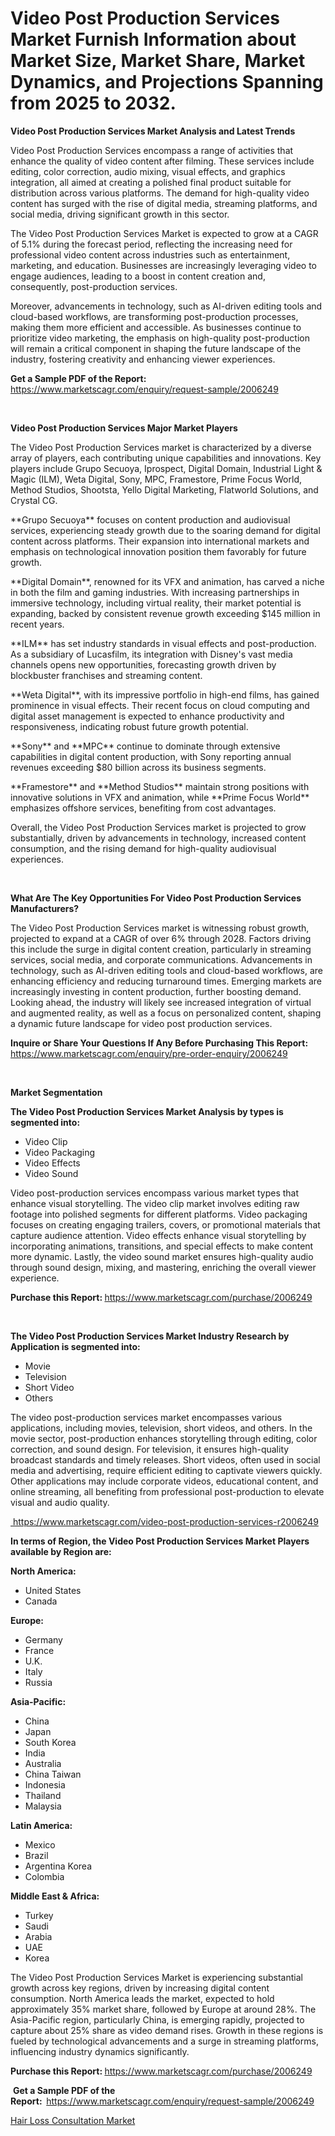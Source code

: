 <p><h1>Video Post Production Services Market Furnish Information about Market Size, Market Share, Market Dynamics, and Projections Spanning from 2025 to 2032.</h1></p><p><strong>Video Post Production Services Market Analysis and Latest Trends</strong></p>
<p><p>Video Post Production Services encompass a range of activities that enhance the quality of video content after filming. These services include editing, color correction, audio mixing, visual effects, and graphics integration, all aimed at creating a polished final product suitable for distribution across various platforms. The demand for high-quality video content has surged with the rise of digital media, streaming platforms, and social media, driving significant growth in this sector.</p><p>The Video Post Production Services Market is expected to grow at a CAGR of 5.1% during the forecast period, reflecting the increasing need for professional video content across industries such as entertainment, marketing, and education. Businesses are increasingly leveraging video to engage audiences, leading to a boost in content creation and, consequently, post-production services. </p><p>Moreover, advancements in technology, such as AI-driven editing tools and cloud-based workflows, are transforming post-production processes, making them more efficient and accessible. As businesses continue to prioritize video marketing, the emphasis on high-quality post-production will remain a critical component in shaping the future landscape of the industry, fostering creativity and enhancing viewer experiences.</p></p>
<p><strong>Get a Sample PDF of the Report:&nbsp;</strong> <a href="https://www.marketscagr.com/enquiry/request-sample/2006249?utm_campaign=3018&utm_medium=2&utm_source=Github&utm_content=ia&utm_term=10032025&utm_id=video-post-production-services">https://www.marketscagr.com/enquiry/request-sample/2006249</a></p>
<p>&nbsp;</p>
<p><strong>Video Post Production Services Major Market Players</strong></p>
<p><p>The Video Post Production Services market is characterized by a diverse array of players, each contributing unique capabilities and innovations. Key players include Grupo Secuoya, Iprospect, Digital Domain, Industrial Light & Magic (ILM), Weta Digital, Sony, MPC, Framestore, Prime Focus World, Method Studios, Shootsta, Yello Digital Marketing, Flatworld Solutions, and Crystal CG.</p><p>**Grupo Secuoya** focuses on content production and audiovisual services, experiencing steady growth due to the soaring demand for digital content across platforms. Their expansion into international markets and emphasis on technological innovation position them favorably for future growth.</p><p>**Digital Domain**, renowned for its VFX and animation, has carved a niche in both the film and gaming industries. With increasing partnerships in immersive technology, including virtual reality, their market potential is expanding, backed by consistent revenue growth exceeding $145 million in recent years.</p><p>**ILM** has set industry standards in visual effects and post-production. As a subsidiary of Lucasfilm, its integration with Disney's vast media channels opens new opportunities, forecasting growth driven by blockbuster franchises and streaming content.</p><p>**Weta Digital**, with its impressive portfolio in high-end films, has gained prominence in visual effects. Their recent focus on cloud computing and digital asset management is expected to enhance productivity and responsiveness, indicating robust future growth potential.</p><p>**Sony** and **MPC** continue to dominate through extensive capabilities in digital content production, with Sony reporting annual revenues exceeding $80 billion across its business segments. </p><p>**Framestore** and **Method Studios** maintain strong positions with innovative solutions in VFX and animation, while **Prime Focus World** emphasizes offshore services, benefiting from cost advantages. </p><p>Overall, the Video Post Production Services market is projected to grow substantially, driven by advancements in technology, increased content consumption, and the rising demand for high-quality audiovisual experiences.</p></p>
<p>&nbsp;</p>
<p><strong>What Are The Key Opportunities For Video Post Production Services Manufacturers?</strong></p>
<p><p>The Video Post Production Services market is witnessing robust growth, projected to expand at a CAGR of over 6% through 2028. Factors driving this include the surge in digital content creation, particularly in streaming services, social media, and corporate communications. Advancements in technology, such as AI-driven editing tools and cloud-based workflows, are enhancing efficiency and reducing turnaround times. Emerging markets are increasingly investing in content production, further boosting demand. Looking ahead, the industry will likely see increased integration of virtual and augmented reality, as well as a focus on personalized content, shaping a dynamic future landscape for video post production services.</p></p>
<p><strong>Inquire or Share Your Questions If Any Before Purchasing This Report:</strong> <a href="https://www.marketscagr.com/enquiry/pre-order-enquiry/2006249?utm_campaign=3018&utm_medium=2&utm_source=Github&utm_content=ia&utm_term=10032025&utm_id=video-post-production-services">https://www.marketscagr.com/enquiry/pre-order-enquiry/2006249</a></p>
<p>&nbsp;</p>
<p><strong>Market Segmentation</strong></p>
<p><strong>The Video Post Production Services Market Analysis by types is segmented into:</strong></p>
<p><ul><li>Video Clip</li><li>Video Packaging</li><li>Video Effects</li><li>Video Sound</li></ul></p>
<p><p>Video post-production services encompass various market types that enhance visual storytelling. The video clip market involves editing raw footage into polished segments for different platforms. Video packaging focuses on creating engaging trailers, covers, or promotional materials that capture audience attention. Video effects enhance visual storytelling by incorporating animations, transitions, and special effects to make content more dynamic. Lastly, the video sound market ensures high-quality audio through sound design, mixing, and mastering, enriching the overall viewer experience.</p></p>
<p><strong>Purchase this Report:&nbsp;</strong><a href="https://www.marketscagr.com/purchase/2006249?utm_campaign=3018&utm_medium=2&utm_source=Github&utm_content=ia&utm_term=10032025&utm_id=video-post-production-services">https://www.marketscagr.com/purchase/2006249</a></p>
<p>&nbsp;</p>
<p><strong>The Video Post Production Services Market Industry Research by Application is segmented into:</strong></p>
<p><ul><li>Movie</li><li>Television</li><li>Short Video</li><li>Others</li></ul></p>
<p><p>The video post-production services market encompasses various applications, including movies, television, short videos, and others. In the movie sector, post-production enhances storytelling through editing, color correction, and sound design. For television, it ensures high-quality broadcast standards and timely releases. Short videos, often used in social media and advertising, require efficient editing to captivate viewers quickly. Other applications may include corporate videos, educational content, and online streaming, all benefiting from professional post-production to elevate visual and audio quality.</p></p>
<p><a href="https://www.marketscagr.com/video-post-production-services-r2006249?utm_campaign=3018&utm_medium=2&utm_source=Github&utm_content=ia&utm_term=10032025&utm_id=video-post-production-services">&nbsp;https://www.marketscagr.com/video-post-production-services-r2006249</a></p>
<p><strong>In terms of Region, the Video Post Production Services Market Players available by Region are:</strong></p>
<p>
    <p> <strong> North America: </strong>
        <ul>
            <li>United States</li>
            <li>Canada</li>
        </ul>
        </p> 
    <p> <strong> Europe: </strong>
        <ul>
            <li>Germany</li>
            <li>France</li>
            <li>U.K.</li>
            <li>Italy</li>
            <li>Russia</li>
        </ul>
        </p> 
    <p> <strong> Asia-Pacific: </strong>
        <ul>
            <li>China</li>
            <li>Japan</li>
            <li>South Korea</li>
            <li>India</li>
            <li>Australia</li>
            <li>China Taiwan</li>
            <li>Indonesia</li>
            <li>Thailand</li>
            <li>Malaysia</li>
        </ul>
        </p> 
    <p> <strong> Latin America: </strong>
        <ul>
            <li>Mexico</li>
            <li>Brazil</li>
            <li>Argentina Korea</li>
            <li>Colombia</li>
        </ul>
        </p> 
    <p> <strong> Middle East & Africa: </strong>
        <ul>
            <li>Turkey</li>
            <li>Saudi</li>
            <li>Arabia</li>
            <li>UAE</li>
            <li>Korea</li>
        </ul>
    </p>
    </p>
<p><p>The Video Post Production Services Market is experiencing substantial growth across key regions, driven by increasing digital content consumption. North America leads the market, expected to hold approximately 35% market share, followed by Europe at around 28%. The Asia-Pacific region, particularly China, is emerging rapidly, projected to capture about 25% share as video demand rises. Growth in these regions is fueled by technological advancements and a surge in streaming platforms, influencing industry dynamics significantly.</p></p>
<p><strong>Purchase this Report: </strong><a href="https://www.marketscagr.com/purchase/2006249?utm_campaign=3018&utm_medium=2&utm_source=Github&utm_content=ia&utm_term=10032025&utm_id=video-post-production-services">https://www.marketscagr.com/purchase/2006249</a></p>
<p>&nbsp;<strong>Get a Sample PDF of the Report:&nbsp;&nbsp;</strong><a href="https://www.marketscagr.com/enquiry/request-sample/2006249?utm_campaign=3018&utm_medium=2&utm_source=Github&utm_content=ia&utm_term=10032025&utm_id=video-post-production-services">https://www.marketscagr.com/enquiry/request-sample/2006249</a></p>
<p><strong></strong></p>
<p><p><a href="https://github.com/doljanzwald/Market-Research-Report-List-1/blob/main/hair-loss-consultation-market.md?utm_campaign=3018&utm_medium=2&utm_source=Github&utm_content=ia&utm_term=10032025&utm_id=video-post-production-services">Hair Loss Consultation Market</a></p></p>
